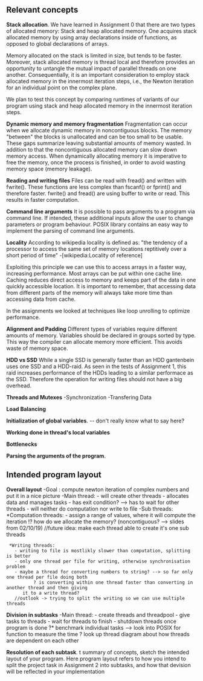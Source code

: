 ## Relevant concepts

**Stack allocation**.  We have learned in Assignment 0 that there are two
  types of allocated memory: Stack and heap allocated memory. One acquires
  stack allocated memory by using array declarations inside of functions, as
  opposed to global declarations of arrays.

  Memory allocated on the stack is limited in size, but tends to be faster.
  Moreover, stack allocated memory is thread local and therefore provides an
  opportunity to untangle the mutual impact of parallel threads on one another.
  Consequentially, it is an important consideration to employ stack allocated
  memory in the innermost iteration steps, i.e., the Newton iteration for an
  individual point on the complex plane.

  We plan to test this concept by comparing runtimes of variants of our program
  using stack and heap allocated memory in the innermost iteration steps.

**Dynamic memory and memory fragmentation**
  Fragmentation can occur when we allocate dynamic memory in noncontiguous blocks.
  The memory "between" the blocks is unallocated and can be too small to be usable.
  These gaps summarize leaving substantial amounts of memory wasted. In addition to
  that the noncontiguous allocated memory can slow down memory access.
  When dynamically allocating memory it is imperative to free the memory, once
  the process is finished, in order to avoid wasting memory space (memory leakage). 
  
**Reading and writing files**
  Files can be read with fread() and written with fwrite(). These functions are
  less complex than fscanf() or fprint() and therefore faster. fwrite() and fread()
  are using buffer to write or read. This results in faster computation.
  
**Command line arguments**
  It is possible to pass arguments to a program via command line. If intended, these
  additional inputs allow the user to change parameters or program behaviour.
  POSIX library contains an easy way to implement the parsing of command line arguments.

**Locality**
  According to wikipedia locality is defined as:
  	    "the tendency of a processor to access the 
	      same set of memory locations reptitively over a short period of time"
	      	       	  	 	   	       	      -[wikipedia:Locality of reference]
							      
  Exploiting this principle we can use this to access arrays in a faster way, increasing performance.
  Most arrays can be put within one cache line. Caching reduces direct access to memory and keeps
  part of the data in one quickly accessible location.
  It is important to remember, that accessing data from different parts of the memory
  will always take more time than accessing data from cache.

  In the assignments we looked at techniques like loop unrolling to optimize performance. 

**Alignment and Padding**
  Different types of variables require different amounts of memory. Variables should be declared
  in groups sorted by type. This way the compiler can allocate memory more efficient. This avoids
  waste of memory space.

**HDD vs SSD**
  While a single SSD is generally faster than an HDD gantenbein uses one SSD and a HDD-raid.
  As seen in the tests of Assignment 1, this raid increases performance of the HDDs leading
  to a similar performace as the SSD. Therefore the operation for writing files should not have
  a big overhead.

**Threads and Mutexes**
  -Synchronization
  -Transfering Data

**Load Balancing**



**Initialization of global variables**. -- don't really know what to say here?

**Working done in thread's local variables**

**Bottlenecks**

**Parsing the arguments of the program**.

## Intended program layout
**Overall layout**
-Goal : compute newton iteration of complex numbers and put it in a nice picture
-Main thread:
      - will create other threads
      - allocates data and manages tasks
      - has exit condition? --> has to wait for other threads
      - will neither do computation nor write to file
-Sub threads:
     *Computation threads:
       - assign a range of values, where it will compute the iteration
       	!? how do we allocate the memory? (noncontiguous? --> slides from 02/10/19)
       //future idea: make each thread able to create it's one sub threads


     *Writing threads:
       - writing to file is mostlikly slower than computation, splitting is better
       - only one thread per file for writing, otherwise synchronisation problem
       - maybe a thread for converting numbers to string? --> so far only one thread per file doing both
              ? is converting within one thread faster than converting in another thread and then giving
	      it to a write thread?
       //outlook -> trying to split the writing so we can use multiple threads

**Division in subtasks**
-Main thread:
      - create threads and threadpool
      - give tasks to threads
      - wait for threads to finish
      - shutdown threads once program is done
      ?* benchmark individual tasks --> look into POSIX for function to measure the time
      ? look up thread diagram about how threads are dependent on each other


**Resolution of each subtask**.
t summary of concepts, sketch the intended layout of your program. Here program layout refers to how you intend to split the project task in Assignment 2 into subtasks, and how that devision will be reflected in your implementation